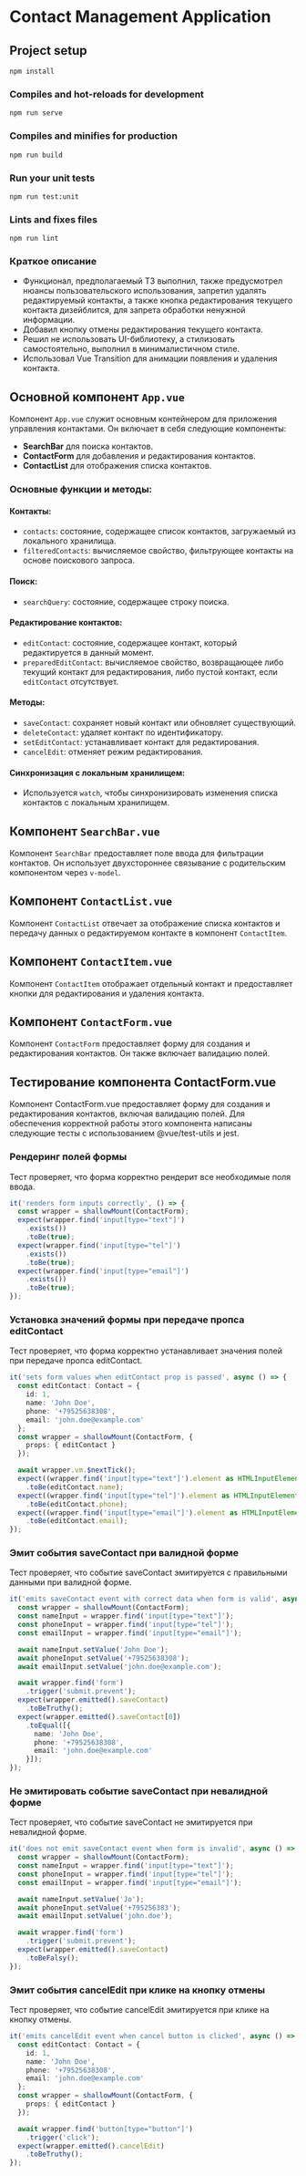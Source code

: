 # Contact Management Application

## Project setup

```
npm install
```

### Compiles and hot-reloads for development

```
npm run serve
```

### Compiles and minifies for production

```
npm run build
```

### Run your unit tests

```
npm run test:unit
```

### Lints and fixes files

```
npm run lint
```

### Краткое описание

- Функционал, предполагаемый ТЗ выполнил, также предусмотрел нюансы пользовательского использования, запретил удалять редактируемый контакты, а также кнопка редактирования текущего контакта дизейблится, для запрета обработки ненужной информации.
- Добавил кнопку отмены редактирования текущего контакта.
- Решил не использовать UI-библиотеку, а стилизовать самостоятельно, выполнил в минималистичном стиле.
- Использовал Vue Transition для анимации появления и удаления контакта.

## Основной компонент `App.vue`

Компонент `App.vue` служит основным контейнером для приложения управления контактами. Он включает в себя следующие
компоненты:

- **SearchBar** для поиска контактов.
- **ContactForm** для добавления и редактирования контактов.
- **ContactList** для отображения списка контактов.

### Основные функции и методы:

#### Контакты:

- `contacts`: состояние, содержащее список контактов, загружаемый из локального хранилища.
- `filteredContacts`: вычисляемое свойство, фильтрующее контакты на основе поискового запроса.

#### Поиск:

- `searchQuery`: состояние, содержащее строку поиска.

#### Редактирование контактов:

- `editContact`: состояние, содержащее контакт, который редактируется в данный момент.
- `preparedEditContact`: вычисляемое свойство, возвращающее либо текущий контакт для редактирования, либо пустой
  контакт, если `editContact` отсутствует.

#### Методы:

- `saveContact`: сохраняет новый контакт или обновляет существующий.
- `deleteContact`: удаляет контакт по идентификатору.
- `setEditContact`: устанавливает контакт для редактирования.
- `cancelEdit`: отменяет режим редактирования.

#### Синхронизация с локальным хранилищем:

- Используется `watch`, чтобы синхронизировать изменения списка контактов с локальным хранилищем.

## Компонент `SearchBar.vue`

Компонент `SearchBar` предоставляет поле ввода для фильтрации контактов. Он использует двухстороннее связывание с
родительским компонентом через `v-model`.

## Компонент `ContactList.vue`

Компонент `ContactList` отвечает за отображение списка контактов и передачу данных о редактируемом контакте в
компонент `ContactItem`.

## Компонент `ContactItem.vue`

Компонент `ContactItem` отображает отдельный контакт и предоставляет кнопки для редактирования и удаления контакта.

## Компонент `ContactForm.vue`

Компонент `ContactForm` предоставляет форму для создания и редактирования контактов. Он также включает валидацию полей.

## Тестирование компонента ContactForm.vue

Компонент ContactForm.vue предоставляет форму для создания и редактирования контактов, включая валидацию полей. Для
обеспечения корректной работы этого компонента написаны следующие тесты с использованием @vue/test-utils и jest.

### Рендеринг полей формы

Тест проверяет, что форма корректно рендерит все необходимые поля ввода.

```typescript
it('renders form inputs correctly', () => {
  const wrapper = shallowMount(ContactForm);
  expect(wrapper.find('input[type="text"]')
    .exists())
    .toBe(true);
  expect(wrapper.find('input[type="tel"]')
    .exists())
    .toBe(true);
  expect(wrapper.find('input[type="email"]')
    .exists())
    .toBe(true);
});
```

### Установка значений формы при передаче пропса editContact

Тест проверяет, что форма корректно устанавливает значения полей при передаче пропса editContact.

```typescript
it('sets form values when editContact prop is passed', async () => {
  const editContact: Contact = {
    id: 1,
    name: 'John Doe',
    phone: '+79525638308',
    email: 'john.doe@example.com'
  };
  const wrapper = shallowMount(ContactForm, {
    props: { editContact }
  });

  await wrapper.vm.$nextTick();
  expect((wrapper.find('input[type="text"]').element as HTMLInputElement).value)
    .toBe(editContact.name);
  expect((wrapper.find('input[type="tel"]').element as HTMLInputElement).value)
    .toBe(editContact.phone);
  expect((wrapper.find('input[type="email"]').element as HTMLInputElement).value)
    .toBe(editContact.email);
});
```

### Эмит события saveContact при валидной форме

Тест проверяет, что событие saveContact эмитируется с правильными данными при валидной форме.

```typescript
it('emits saveContact event with correct data when form is valid', async () => {
  const wrapper = shallowMount(ContactForm);
  const nameInput = wrapper.find('input[type="text"]');
  const phoneInput = wrapper.find('input[type="tel"]');
  const emailInput = wrapper.find('input[type="email"]');

  await nameInput.setValue('John Doe');
  await phoneInput.setValue('+79525638308');
  await emailInput.setValue('john.doe@example.com');

  await wrapper.find('form')
    .trigger('submit.prevent');
  expect(wrapper.emitted().saveContact)
    .toBeTruthy();
  expect(wrapper.emitted().saveContact[0])
    .toEqual([{
      name: 'John Doe',
      phone: '+79525638308',
      email: 'john.doe@example.com'
    }]);
});
```

### Не эмитировать событие saveContact при невалидной форме

Тест проверяет, что событие saveContact не эмитируется при невалидной форме.

```typescript
it('does not emit saveContact event when form is invalid', async () => {
  const wrapper = shallowMount(ContactForm);
  const nameInput = wrapper.find('input[type="text"]');
  const phoneInput = wrapper.find('input[type="tel"]');
  const emailInput = wrapper.find('input[type="email"]');

  await nameInput.setValue('Jo');
  await phoneInput.setValue('+795256383');
  await emailInput.setValue('john.doe');

  await wrapper.find('form')
    .trigger('submit.prevent');
  expect(wrapper.emitted().saveContact)
    .toBeFalsy();
});
```

### Эмит события cancelEdit при клике на кнопку отмены

Тест проверяет, что событие cancelEdit эмитируется при клике на кнопку отмены.

```typescript
it('emits cancelEdit event when cancel button is clicked', async () => {
  const editContact: Contact = {
    id: 1,
    name: 'John Doe',
    phone: '+79525638308',
    email: 'john.doe@example.com'
  };
  const wrapper = shallowMount(ContactForm, {
    props: { editContact }
  });

  await wrapper.find('button[type="button"]')
    .trigger('click');
  expect(wrapper.emitted().cancelEdit)
    .toBeTruthy();
});
```

